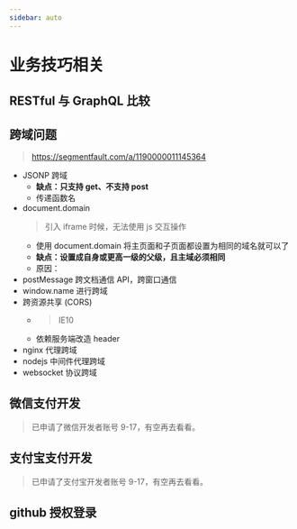 ```yaml
---
sidebar: auto
---
```


# 业务技巧相关

## RESTful 与 GraphQL 比较

## 跨域问题

> <https://segmentfault.com/a/1190000011145364>

- JSONP 跨域
  - **缺点：只支持 get、不支持 post**
  - 传递函数名
- document.domain
  > 引入 iframe 时候，无法使用 js 交互操作
  - 使用 document.domain 将主页面和子页面都设置为相同的域名就可以了
  - **缺点：设置成自身或更高一级的父级，且主域必须相同**
  - 原因：
- postMessage 跨文档通信 API，跨窗口通信
- window.name 进行跨域
- 跨资源共享 (CORS)
  - > IE10
  - 依赖服务端改造 header
- nginx 代理跨域
- nodejs 中间件代理跨域
- websocket 协议跨域
  >

## 微信支付开发

> 已申请了微信开发者账号 9-17，有空再去看看。

## 支付宝支付开发

> 已申请了支付宝开发者账号 9-17，有空再去看看。

## github 授权登录
